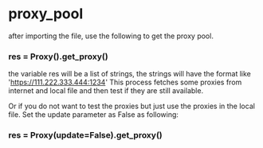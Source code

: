 # proxy_pool

after importing the file, use the following to get the proxy pool.

### res = Proxy().get_proxy()

the variable res will be a list of strings, the strings will have the format like 'https://111.222.333.444:1234'
This process fetches some proxies from internet and local file and then test if they are still available.



Or if you do not want to test the proxies but just use the proxies in the local file. Set the update parameter as False
as following:

### res = Proxy(update=False).get_proxy()
